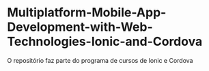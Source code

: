 # Multiplatform-Mobile-App-Development-with-Web-Technologies-Ionic-and-Cordova

O repositório faz parte do programa de cursos de Ionic e Cordova
